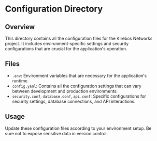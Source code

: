 # Configuration Directory

## Overview
This directory contains all the configuration files for the Kirebos Networks project. It includes environment-specific settings and security configurations that are crucial for the application's operation.

## Files
- `.env`: Environment variables that are necessary for the application's runtime.
- `config.yaml`: Contains all the configuration settings that can vary between development and production environments.
- `security.conf`, `database.conf`, `api.conf`: Specific configurations for security settings, database connections, and API interactions.

## Usage
Update these configuration files according to your environment setup. Be sure not to expose sensitive data in version control.
